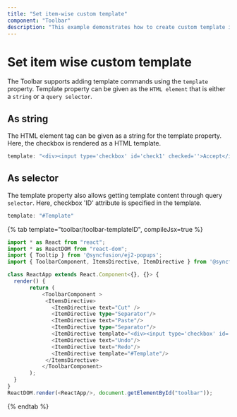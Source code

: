 ```yaml
---
title: "Set item-wise custom template"
component: "Toolbar"
description: "This example demonstrates how to create custom template into the Essential JS 2 Toolbar component items."
---
```


# Set item wise custom template

The Toolbar supports adding template commands using the  `template` property. Template property can be given as the `HTML element`
that is either a `string`  or a `query selector`.

## As string

The HTML element tag can be given as a string for the template property. Here, the checkbox is rendered as a HTML template.

```typescript
template: "<div><input type='checkbox' id='check1' checked=''>Accept</input></div>"

```

## As selector

The template property also allows getting template content through query `selector`. Here, checkbox 'ID' attribute is specified in the template.

```typescript
template: "#Template"

```

{% tab template="toolbar/toolbar-templateID", compileJsx=true %}

```typescript
import * as React from "react";
import * as ReactDOM from "react-dom";
import { Tooltip } from '@syncfusion/ej2-popups';
import { ToolbarComponent, ItemsDirective, ItemDirective } from '@syncfusion/ej2-react-navigations';

class ReactApp extends React.Component<{}, {}> {
  render() {
       return (
           <ToolbarComponent >
            <ItemsDirective>
              <ItemDirective text="Cut" />
              <ItemDirective type="Separator"/>
              <ItemDirective text="Paste"/>
              <ItemDirective type="Separator"/>
              <ItemDirective template="<div><input type='checkbox' id='check1' checked=''>Accept</input></div>"/>
              <ItemDirective text="Undo"/>
              <ItemDirective text="Redo"/>
              <ItemDirective template="#Template"/>
            </ItemsDirective>
           </ToolbarComponent>
       );
  }
}
ReactDOM.render(<ReactApp/>, document.getElementById("toolbar"));

```

{% endtab %}